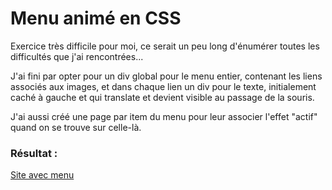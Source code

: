 # Menu animé en CSS

Exercice très difficile pour moi, ce serait un peu long d'énumérer toutes les difficultés que j'ai rencontrées...

J'ai fini par opter pour un div global pour le menu entier, contenant les liens associés aux images, et dans chaque lien un div pour le texte, initialement caché à gauche et qui translate et devient visible au passage de la souris. 

J'ai aussi créé une page par item du menu pour leur associer l'effet "actif" quand on se trouve sur celle-là.

### Résultat : 
[Site avec menu](https://morganebecode.github.io/animation-css-menu/)
